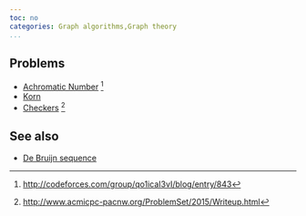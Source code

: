 ```yaml
---
toc: no
categories: Graph algorithms,Graph theory
...
```


## Problems
* [Achromatic Number](http://codeforces.com/gym/100431) [^1]
* [Korn](http://codeforces.com/gym/100962)
* [Checkers](http://www.acmicpc-pacnw.org/ProblemSet/2015/Statements/div1.pdf) [^2]

## See also
* [De Bruijn sequence]()


[^1]: <http://codeforces.com/group/qo1icaI3vI/blog/entry/843>
[^2]: <http://www.acmicpc-pacnw.org/ProblemSet/2015/Writeup.html>
